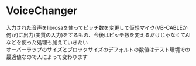 # VoiceChanger
入力された音声をlibrosaを使ってピッチ数を変更して仮想マイク(VB-CABLEか何か)に出力(実質の入力)をするもの、今後はピッチ数を変えるだけじゃなくてAIなどを使った処理も加えていきたい<br>
オーバーラップのサイズとブロックサイズのデフォルトの数値はテスト環境での最適値なので人によって変わります
